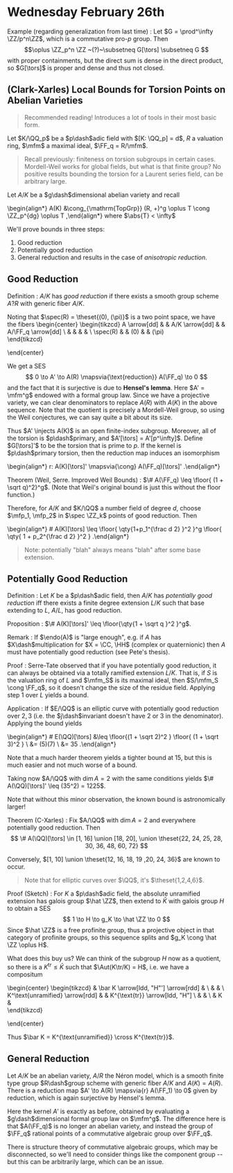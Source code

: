 # Wednesday February 26th

Example (regarding generalization from last time)
: Let $G = \prod^\infty \ZZ/p^n\ZZ$, which is a commutative pro-$p$ group.
  Then 
  $$\oplus \ZZ_p^n \ZZ ~(?)~\subsetneq G[\tors] \subsetneq G
  $$ 
  with proper containments, but the direct sum is dense in the direct product, so $G[\tors]$ is proper and dense and thus not closed.


## (Clark-Xarles) Local Bounds for Torsion Points on Abelian Varieties

> Recommended reading! Introduces a lot of tools in their most basic form.

Let $K/\QQ_p$ be a $p\dash$adic field with $[K: \QQ_p] = d$, $R$ a valuation ring, $\mfm$ a maximal ideal, $\FF_q = R/\mfm$.

> Recall previously: finiteness on torsion subgroups in certain cases.
> Mordell-Weil works for global fields, but what is that finite group?
> No positive results bounding the torsion for a Laurent series field, can be arbitrary large.


Let $A/K$ be a $g\dash$dimensional abelian variety and recall 

\begin{align*}
A(K) &\cong_{\mathrm{TopGrp}} (R, +)^g \oplus T \cong \ZZ_p^{dg} \oplus T
,\end{align*}
where $\abs{T} < \infty$

We'll prove bounds in three steps:

1. Good reduction
2. Potentially good reduction
3. General reduction and results in the case of *anisotropic reduction*.

## Good Reduction

Definition
: $A/K$ has *good reduction* if there exists a smooth group scheme $A?R$ with generic fiber $A/K$.

Noting that $\spec(R) = \theset{(0), (\pi)}$ is a two point space, we have the fibers
\begin{center}
\begin{tikzcd}
A \arrow[dd] &  & A/K \arrow[dd] &  & A/\FF_q \arrow[dd] \\
             &  &                &  &                    \\
\spec(R)     &  & (0)            &  & (\pi)             
\end{tikzcd}

\end{center}


We get a SES
$$
0 \to A' \to A(R) \mapsvia{\text{reduction}} A(\FF_q) \to 0
$$
and the fact that it is surjective is due to **Hensel's lemma**.
Here $A' = \mfm^g$ endowed with a formal group law.
Since we have a projective variety, we can clear denominators to replace $A(R)$ with $A(K)$ in the above sequence.
Note that the quotient is precisely a Mordell-Weil group, so using the Weil conjectures, we can say quite a bit about its size.

Thus $A' \injects A(K)$ is an open finite-index subgroup.
Moreover, all of the torsion is $p\dash$primary, and $A'[\tors] = A'[p^\infty]$.
Define $G[\tors]'$ to be the torsion that is prime to $p$.
If the kernel is $p\dash$primary torsion, then the reduction map induces an isomorphism 

\begin{align*}
r: A(K)[\tors]' \mapsvia{\cong} A(\FF_q)[\tors]'
.\end{align*}

Theorem (Weil, Serre. Improved Weil Bounds)
: $\# A(\FF_q) \leq \floor{ (1 + \sqrt q)^2}^g$.
  (Note that Weil's original bound is just this without the floor function.) 

Therefore, for $A/K$ and $K/\QQ$ a number field of degree $d$,
choose $\mfp_1, \mfp_2$ in $\spec \ZZ_k$ points of good reduction.
Then

\begin{align*}
\# A(K)[\tors] \leq \floor{ \qty{1+p_1^{\frac d 2}   }^2  }^g
\floor{ \qty{ 1 + p_2^{\frac d 2}  }^2  }
.\end{align*}

> Note: potentially "blah" always means "blah" after some base extension.

## Potentially Good Reduction

Definition
: Let $K$ be a $p\dash$adic field, then $A/K$ has *potentially good reduction* iff there exists a finite degree extension $L/K$ such that base extending to $L$, $A/L$, has good reduction.

Proposition
: $\# A(K)[\tors]' \leq \floor{\qty{1 + \sqrt q  }^2  }^g$.

Remark
: If $\endo(A)$ is "large enough", e.g. if $A$ has $X\dash$multiplication for $X = \CC, \HH$ (complex or quaternionic) then $A$ must have potentially good reduction (see Pete's thesis).

Proof
: Serre-Tate observed that if you have potentially good reduction, it can always be obtained via a totally ramified extension $L/K$.
  That is, if $S$ is the valuation ring of $L$ and $\mfm_S$ is its maximal ideal, then $S/\mfm_S \cong \FF_q$, so it doesn't change the size of the residue field.
  Applying step 1 over $L$ yields a bound.

Application
: If $E/\QQ$ is an elliptic curve with potentially good reduction over $2, 3$ (i.e. the $j\dash$invariant doesn't have 2 or 3 in the denominator).
  Applying the bound yields 

  \begin{align*}
  \# E(\QQ)[\tors] 
  &\leq \floor{(1 + \sqrt 2)^2  } \floor{ (1 + \sqrt 3)^2 } \\
  &= (5)(7) \\
  &= 35
  .\end{align*}

  Note that a much harder theorem yields a tighter bound at $15$, but this is much easier and not much worse of a bound.

  Taking now $A/\QQ$ with $\dim A = 2$ with the same conditions yields 
  $\# A(\QQ)[\tors]' \leq (35^2) = 1225$.

  Note that without this minor observation, the known bound is astronomically larger!

Theorem (C-Xarles)
: Fix $A/\QQ$ with $\dim A = 2$ and everywhere potentially good reduction.
  Then 
  $$
  \# A(\QQ)[\tors] \in [1, 16] \union [18, 20], \union \theset{22, 24, 25, 28, 30, 36, 48, 60, 72}
  $$

  Conversely, $[1, 10] \union \theset{12, 16, 18, 19 ,20, 24, 36}$ are known to occur.

> Note that for elliptic curves over $\QQ$, it's $\theset{1,2,4,6}$.

Proof (Sketch)
: For $K$ a $p\dash$adic field, the absolute unramified extension has galois group $\hat \ZZ$, then extend to $\bar K$ with galois group $H$ to obtain a SES
  $$
  1 \to H \to g_K \to \hat \ZZ \to 0
  $$
  Since $\hat \ZZ$ is a free profinite group, thus a projective object in that category of profinite groups, so this sequence splits and $g_K \cong \hat \ZZ \oplus H$.

  What does this buy us? 
  We can think of the subgroup $H$ now as a quotient, so there is a $K^{\mathrm{tr}} \leq \bar K$ such that $\Aut(K\tr/K) = H$, i.e. we have a compositum

  \begin{center}
  \begin{tikzcd}
                                  & \bar K \arrow[ldd, "H"'] \arrow[rdd] &                                \\
                                  &                                      &                                \\
  K^\text{unramified} \arrow[rdd] &                                      & K^{\text{tr}} \arrow[ldd, "H"] \\
                                  &                                      &                                \\
                                  & K                                    &                               
  \end{tikzcd}

  \end{center}

  
  Thus $\bar K = K^{\text{unramified}} \cross K^{\text{tr}}$.


## General Reduction 

Let $A/K$ be an abelian variety, $A/R$ the Néron model, which is a smooth finite type group $R\dash$group scheme with generic fiber $A/K$ and $A(K) = A(R)$.
There is a reduction map $A' \to A(R) \mapsvia{r} A(\FF_1) \to 0$ given by reduction, which is again surjective by Hensel's lemma.

Here the kernel $A'$ is exactly as before, obtained by evaluating a $g\dash$dimensional formal group law on $\mfm^g$.
The difference here is that $A(\FF_q)$ is no longer an abelian variety, and instead the group of $\FF_q$ rational points of a commutative algebraic group over $\FF_q$.

There is structure theory of commutative algebraic groups, which may be disconnected, so we'll need to consider things like the component group -- but this can be arbitrarily large, which can be an issue.
